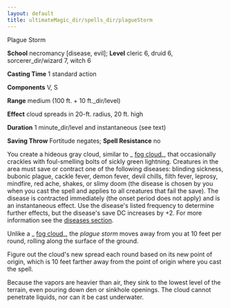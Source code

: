 ```yaml
---
layout: default
title: ultimateMagic_dir/spells_dir/plagueStorm
---
```

Plague Storm

**School** necromancy [disease, evil]; **Level** cleric 6, druid 6, sorcerer_dir/wizard 7, witch 6

**Casting Time** 1 standard action

**Components** V, S

**Range** medium (100 ft. + 10 ft._dir/level)

**Effect** cloud spreads in 20-ft. radius, 20 ft. high

**Duration** 1 minute_dir/level and instantaneous (see text)

**Saving Throw** Fortitude negates; **Spell Resistance** no

You create a hideous gray cloud, similar to _ [fog cloud](../spells_dir/fogCloud)_, that occasionally crackles with foul-smelling bolts of sickly green lightning. Creatures in the area must save or contract one of the following diseases: blinding sickness, bubonic plague, cackle fever, demon fever, devil chills, filth fever, leprosy, mindfire, red ache, shakes, or slimy doom (the disease is chosen by you when you cast the spell and applies to all creatures that fail the save). The disease is contracted immediately (the onset period does not apply) and is an instantaneous effect. Use the disease's listed frequency to determine further effects, but the disease's save DC increases by +2. For more information see the [diseases section](../../glossary#_diseases).

Unlike a _ [fog cloud](../spells_dir/fogCloud)_, the _plague storm_ moves away from you at 10 feet per round, rolling along the surface of the ground.

Figure out the cloud's new spread each round based on its new point of origin, which is 10 feet farther away from the point of origin where you cast the spell.

Because the vapors are heavier than air, they sink to the lowest level of the terrain, even pouring down den or sinkhole openings. The cloud cannot penetrate liquids, nor can it be cast underwater.

